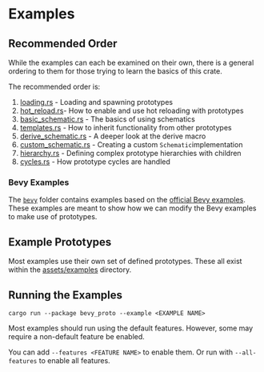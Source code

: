 # Examples

## Recommended Order

While the examples can each be examined on their own, there is a general ordering to them for those trying to learn the
basics of this crate.

The recommended order is:

1. [loading.rs](./loading.rs) - Loading and spawning prototypes
2. [hot_reload.rs](./hot_reload.rs)- How to enable and use hot reloading with prototypes
3. [basic_schematic.rs](./basic_schematic.rs) - The basics of using schematics
4. [templates.rs](./templates.rs) - How to inherit functionality from other prototypes
5. [derive_schematic.rs](./derive_schematic.rs) - A deeper look at the derive macro
6. [custom_schematic.rs](./custom_schematic.rs) - Creating a custom `Schematic`implementation
7. [hierarchy.rs](./hierarchy.rs) - Defining complex prototype hierarchies with children
8. [cycles.rs](./cycles.rs) - How prototype cycles are handled

### Bevy Examples

The [`bevy`](./bevy) folder contains examples based on
the [official Bevy examples](https://github.com/bevyengine/bevy/tree/latest/examples).
These examples are meant to show how we can modify the Bevy examples to make use of prototypes.

## Example Prototypes

Most examples use their own set of defined prototypes. These all exist within
the [assets/examples](https://github.com/MrGVSV/bevy_proto/tree/main/assets/examples) directory.

## Running the Examples

```
cargo run --package bevy_proto --example <EXAMPLE NAME>
```

Most examples should run using the default features.
However, some may require a non-default feature be enabled.

You can add `--features <FEATURE NAME>` to enable them.
Or run with `--all-features` to enable all features.